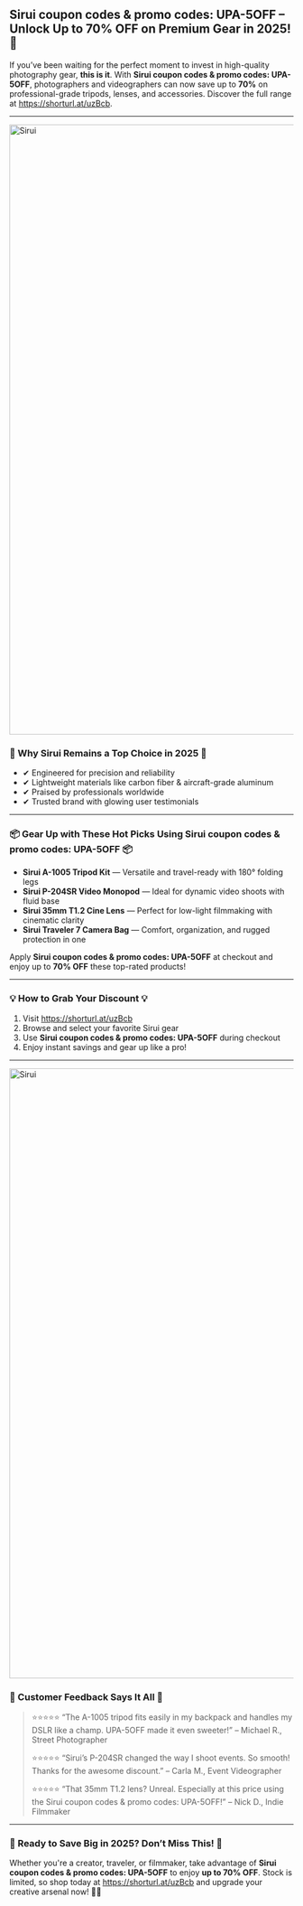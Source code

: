 <h2>Sirui coupon codes & promo codes: UPA-5OFF – Unlock Up to 70% OFF on Premium Gear in 2025! 🎉</h2>
<p>If you’ve been waiting for the perfect moment to invest in high-quality photography gear, <strong>this is it</strong>. With <strong>Sirui coupon codes & promo codes: UPA-5OFF</strong>, photographers and videographers can now save up to <strong>70%</strong> on professional-grade tripods, lenses, and accessories. Discover the full range at <a href="https://shorturl.at/uzBcb" target="_blank" rel="noopener noreferrer">https://shorturl.at/uzBcb</a>.</p>
<hr />
<img src="https://images.mirror-media.xyz/publication-images/oyhNVRkwiv_0RrGWChWym.png?height=315&width=630" alt="Sirui" width="1080">
<h3>🌟 Why Sirui Remains a Top Choice in 2025 🌟</h3>
<ul>
  <li>✔ Engineered for precision and reliability</li>
  <li>✔ Lightweight materials like carbon fiber & aircraft-grade aluminum</li>
  <li>✔ Praised by professionals worldwide</li>
  <li>✔ Trusted brand with glowing user testimonials</li>
</ul>
<hr />
<h3>📦 Gear Up with These Hot Picks Using Sirui coupon codes & promo codes: UPA-5OFF 📦</h3>
<ul>
  <li><strong>Sirui A-1005 Tripod Kit</strong> — Versatile and travel-ready with 180° folding legs</li>
  <li><strong>Sirui P-204SR Video Monopod</strong> — Ideal for dynamic video shoots with fluid base</li>
  <li><strong>Sirui 35mm T1.2 Cine Lens</strong> — Perfect for low-light filmmaking with cinematic clarity</li>
  <li><strong>Sirui Traveler 7 Camera Bag</strong> — Comfort, organization, and rugged protection in one</li>
</ul>
<p>Apply <strong>Sirui coupon codes & promo codes: UPA-5OFF</strong> at checkout and enjoy up to <strong>70% OFF</strong> these top-rated products!</p>
<hr />
<h3>💡 How to Grab Your Discount 💡</h3>
<ol>
  <li>Visit <a href="https://shorturl.at/uzBcb" target="_blank" rel="noopener noreferrer">https://shorturl.at/uzBcb</a></li>
  <li>Browse and select your favorite Sirui gear</li>
  <li>Use <strong>Sirui coupon codes & promo codes: UPA-5OFF</strong> during checkout</li>
  <li>Enjoy instant savings and gear up like a pro!</li>
</ol>
<hr />
<img src="https://images.mirror-media.xyz/publication-images/Zf7UqrS4F4W15wLrO_esC.png?height=667&width=1333" alt="Sirui" width="1080">
<h3>📣 Customer Feedback Says It All 📣</h3>
<blockquote>
  <p>⭐⭐⭐⭐⭐ “The A-1005 tripod fits easily in my backpack and handles my DSLR like a champ. UPA-5OFF made it even sweeter!” – Michael R., Street Photographer</p>
  <p>⭐⭐⭐⭐⭐ “Sirui’s P-204SR changed the way I shoot events. So smooth! Thanks for the awesome discount.” – Carla M., Event Videographer</p>
  <p>⭐⭐⭐⭐⭐ “That 35mm T1.2 lens? Unreal. Especially at this price using the Sirui coupon codes & promo codes: UPA-5OFF!” – Nick D., Indie Filmmaker</p>
</blockquote>
<hr />
<h3>🚀 Ready to Save Big in 2025? Don’t Miss This! 🚀</h3>
<p>Whether you're a creator, traveler, or filmmaker, take advantage of <strong>Sirui coupon codes & promo codes: UPA-5OFF</strong> to enjoy <strong>up to 70% OFF</strong>. Stock is limited, so shop today at <a href="https://shorturl.at/uzBcb" target="_blank" rel="noopener noreferrer">https://shorturl.at/uzBcb</a> and upgrade your creative arsenal now! 📸✨</p>
